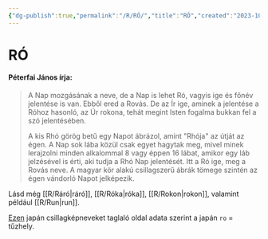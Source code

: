 ```yaml
---
{"dg-publish":true,"permalink":"/R/RÓ/","title":"RÓ","created":"2023-10-25T05:12","updated":"2024-10-26T00:14"}
---
```



# RÓ

#### Péterfai János írja:

> A Nap mozgásának a neve, de a Nap is lehet Ró, vagyis ige és főnév jelentése is van. Ebből ered a Rovás. De az Ír ige, aminek a jelentése a Róhoz hasonló, az Úr rokona, tehát megint Isten fogalma bukkan fel a szó jelentésében.  
> 
> A kis Rhó görög betű egy Napot ábrázol, amint "Rhója" az útját az égen. A Nap sok lába közül csak egyet hagytak meg, mivel minek lerajzolni minden alkalommal 8 vagy éppen 16 lábat, amikor egy láb jelzésével is érti, aki tudja a Rhó Nap jelentését. Itt a Ró ige, meg a Rovás neve. A magyar kör alakú csillagszerű ábrák tömege szintén az égen vándorló Napot jelképezik.  

Lásd még [[R/Ráró\|ráró]], [[R/Róka\|róka]], [[R/Rokon\|rokon]], valamint például [[R/Run\|run]].  

[Ezen](http://www.renshaworks.com/jastro/constell.htm) japán csillagképneveket taglaló oldal adata szerint a japán `ro` = tűzhely.  